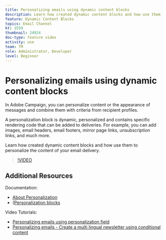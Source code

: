 ```yaml
---
title: Personalizing emails using dynamic content blocks
description: Learn how created dynamic content blocks and how use them to personalize the content of your email delivery.
feature: Dynamic Content Blocks
topics: Email Channel
kt: 1559
thumbnail: 24924 
doc-type: feature video
activity: use
team: TM
role: Administrator, Developer
level: Beginner
---
```


# Personalizing emails using dynamic content blocks

In Adobe Campaign, you can personalize content or the appearance of messages and combine them with criteria from recipient profiles.

A personalization block is dynamic, personalized and contains specific rendering code that can be added to deliveries. For example, you can add images, email headers, email footers, mirror page links, unsubscription links, and much more.

Learn how created dynamic content blocks and how use them to personalize the content of your email delivery.

>[!VIDEO](https://video.tv.adobe.com/v/24924?quality=12)

## Additional Resources

Documentation:

* [About Personalization](https://docs.adobe.com/content/help/en/campaign-classic/using/sending-messages/personalizing-deliveries/about-personalization.html)
* ([Personalization blocks](https://docs.adobe.com/content/help/en/campaign-classic/using/sending-messages/personalizing-deliveries/personalization-blocks.html)

Video Tutorials:

* [Personalizing emails using personalization field](/help/sending-messages/email-channel/personalizing-emails-using-personalization-fields.md)
* [Personalizing emails - Create a multi lingual newsletter using conditional content](/help/sending-messages/email-channel/personalizing-emails-create-a-multi-lingual-newsletter-using-conditional-content.md)
